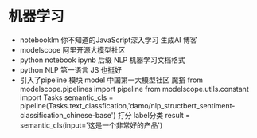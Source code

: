 # 机器学习
- notebooklm
  你不知道的JavaScript深入学习
  生成AI 博客
- modelscope
  阿里开源大模型社区
- python notebook
  ipynb 后缀
  NLP  机器学习文档格式
- python
  NLP 第一语言
  JS 也挺好
- 引入了pipeline 模块
  model 中国第一大模型社区
  魔搭
  from modelscope.pipelines import pipeline
  from modelscope.utils.constant import Tasks
  semantic_cls = pipeline(Tasks.text_classfication,'damo/nlp_structbert_sentiment-classification_chinese-base')
  打分 label分类
  result = semantic_cls(input='这是一个非常好的产品')